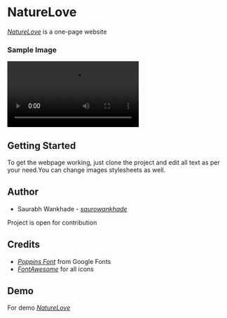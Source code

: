  # NatureLove 

  _[NatureLove](https://naturelove.vercel.app/index.html)_ is a one-page website  

  ### Sample Image

  <Video alt="Sample Image" src="![image](https://github.com/saurowankhade/NatureLove/assets/98818353/d65aff00-3a41-44d9-9d86-0453fa0e3d08)
">

 ## Getting Started 
 To get the webpage working, just clone the project and edit all text as per your need.You can change images stylesheets as well.

 ## Author
 + Saurabh Wankhade - _[saurowankhade](https://github.com/saurowankhade/)_
   
Project is open for contribution

## Credits
+ _[Poppins Font](https://fonts.google.com/specimen/Poppins)_ from Google Fonts
+ _[FontAwesome](https://fontawesome.com/)_ for all icons

## Demo 

For demo _[NatureLove](https://naturelove.vercel.app/index.html)_
 
